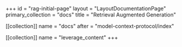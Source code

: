 +++
id = "rag-initial-page"
layout = "LayoutDocumentationPage"
primary_collection = "docs"
title = "Retrieval Augmented Generation"

[[collection]]
name = "docs"
after = "model-context-protocol/index"

[[collection]]
name = "leverage_content"
+++
